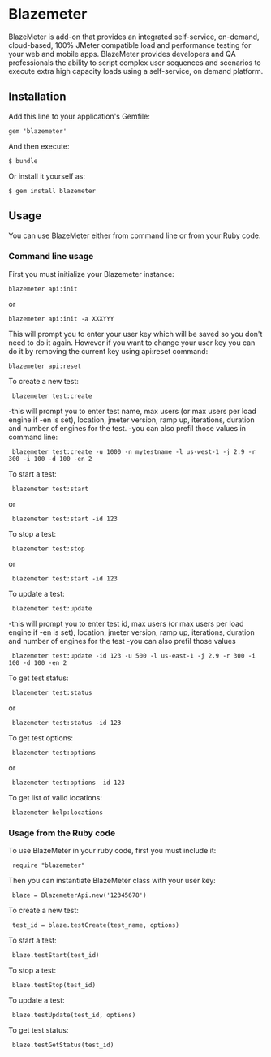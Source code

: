 # Blazemeter

BlazeMeter is add-on that provides an integrated self-service, on-demand, cloud-based, 100% JMeter 
compatible load and performance testing for your web and mobile apps. BlazeMeter provides developers 
and QA professionals the ability to script complex user sequences and scenarios to execute extra high 
capacity loads using a self-service, on demand platform.

## Installation

Add this line to your application's Gemfile:

    gem 'blazemeter'

And then execute:

    $ bundle

Or install it yourself as:

    $ gem install blazemeter

## Usage

You can use BlazeMeter either from command line or from your Ruby code. 

### Command line usage

First you must initialize your Blazemeter instance:

    blazemeter api:init
	
or
	
	blazemeter api:init -a XXXYYY

This will prompt you to enter your user key which will be saved so you don't need to do it again.
However if you want to change your user key you can do it by removing the current key using api:reset command:

    blazemeter api:reset

To create a new test:

     blazemeter test:create
	 
-this will prompt you to enter test name, max users (or max users per load engine if -en is set), location, jmeter version, ramp up, iterations, duration and number of engines for the test.
-you can also prefil those values in command line:

     blazemeter test:create -u 1000 -n mytestname -l us-west-1 -j 2.9 -r 300 -i 100 -d 100 -en 2

To start a test:

     blazemeter test:start
	 
or

     blazemeter test:start -id 123

To stop a test:

     blazemeter test:stop
	 
or

     blazemeter test:start -id 123

To update a test:

     blazemeter test:update
	 
-this will prompt you to enter test id, max users (or max users per load engine if -en is set), location, jmeter version, ramp up, iterations, duration and number of engines for the test
-you can also prefil those values

     blazemeter test:update -id 123 -u 500 -l us-east-1 -j 2.9 -r 300 -i 100 -d 100 -en 2
	 
To get test status:

     blazemeter test:status
	 
or

     blazemeter test:status -id 123
	 
To get test options:

     blazemeter test:options
	 
or

     blazemeter test:options -id 123	 

To get list of valid locations:

     blazemeter help:locations

### Usage from the Ruby code

To use BlazeMeter in your ruby code, first you must include it:

     require "blazemeter"

Then you can instantiate BlazeMeter class with your user key:

     blaze = BlazemeterApi.new('12345678')

To create a new test:

     test_id = blaze.testCreate(test_name, options)

To start a test:

     blaze.testStart(test_id)

To stop a test:

     blaze.testStop(test_id)

To update a test:

     blaze.testUpdate(test_id, options)

To get test status:

     blaze.testGetStatus(test_id)

